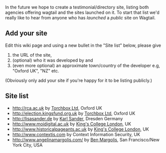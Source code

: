 In the future we hope to create a testimonial/directory site, listing both agencies offering wagtail and the sites launched on it. To start that list we'd really like to hear from anyone who has *launched* a *public* site on Wagtail.

## Add your site

Edit this wiki page and using a new bullet in the "Site list" below, please give

1. the URL of the site, 
2. (optional) who it was developed by and 
3. (even more optional) an approximate town/country of the developer e.g, "Oxford UK", "NZ" etc.

(Obviously only add your site if you're happy for it to be listing publicly.)

## Site list

* http://rca.ac.uk by [Torchbox Ltd](http://torchbox.com), Oxford UK
* http://election.kingsfund.org.uk by [Torchbox Ltd](http://torchbox.com), Oxford UK
* http://lisasander.de by [Karl Sander](http://kall.ws), Dresden Germany
* http://www.moidigital.ac.uk by [King's College London](http://www.kcl.ac.uk/), UK
* http://www.historicalpageants.ac.uk by [King's College London](http://www.kcl.ac.uk/), UK
* http://www.contextis.com by Context Information Security, UK
* http://www.angelinamargolis.com/ by [Ben Margolis](http://www.sixpearls.com/), San Francisco/New York City, USA